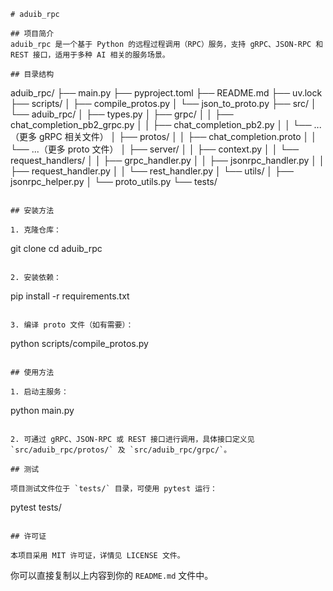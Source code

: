 ```
# aduib_rpc

## 项目简介
aduib_rpc 是一个基于 Python 的远程过程调用（RPC）服务，支持 gRPC、JSON-RPC 和 REST 接口，适用于多种 AI 相关的服务场景。

## 目录结构
```
aduib_rpc/
├── main.py
├── pyproject.toml
├── README.md
├── uv.lock
├── scripts/
│   ├── compile_protos.py
│   └── json_to_proto.py
├── src/
│   └── aduib_rpc/
│       ├── types.py
│       ├── grpc/
│       │   ├── chat_completion_pb2_grpc.py
│       │   ├── chat_completion_pb2.py
│       │   └── ...（更多 gRPC 相关文件）
│       ├── protos/
│       │   ├── chat_completion.proto
│       │   └── ...（更多 proto 文件）
│       ├── server/
│       │   ├── context.py
│       │   └── request_handlers/
│       │       ├── grpc_handler.py
│       │       ├── jsonrpc_handler.py
│       │       ├── request_handler.py
│       │       └── rest_handler.py
│       └── utils/
│           ├── jsonrpc_helper.py
│           └── proto_utils.py
└── tests/
```

## 安装方法

1. 克隆仓库：
   ```
   git clone <your-repo-url>
   cd aduib_rpc
   ```

2. 安装依赖：
   ```
   pip install -r requirements.txt
   ```

3. 编译 proto 文件（如有需要）：
   ```
   python scripts/compile_protos.py
   ```

## 使用方法

1. 启动主服务：
   ```
   python main.py
   ```

2. 可通过 gRPC、JSON-RPC 或 REST 接口进行调用，具体接口定义见 `src/aduib_rpc/protos/` 及 `src/aduib_rpc/grpc/`。

## 测试

项目测试文件位于 `tests/` 目录，可使用 pytest 运行：
```
pytest tests/
```

## 许可证

本项目采用 MIT 许可证，详情见 LICENSE 文件。

```

你可以直接复制以上内容到你的 `README.md` 文件中。